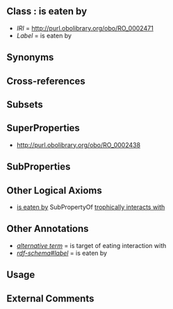 
## Class : is eaten by

 * *IRI* = http://purl.obolibrary.org/obo/RO_0002471
 * *Label* = is eaten by

## Synonyms


## Cross-references


## Subsets


## SuperProperties

 * <http://purl.obolibrary.org/obo/RO_0002438>

## SubProperties


## Other Logical Axioms

 * [is eaten by](../../RO/71/RO_0002471.md) SubPropertyOf [trophically interacts with](../../RO/38/RO_0002438.md)

## Other Annotations

 * *[alternative term](../../IAO/18/IAO_0000118.md)* = is target of eating interaction with
 * *[rdf-schema#label](../../el/rdf-schema#label.md)* = is eaten by

## Usage


## External Comments

